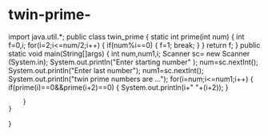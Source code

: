 # twin-prime-
import java.util.*;
public  class twin_prime
{
    static int prime(int num)
    {
        int f=0,i;
        for(i=2;i<=num/2;i++)
        {
            if(num%i==0)
            {
                f=1;
                break;
            }
        }
        return f;
    }
public static void main(String[]args)
{
    int num,num1,i;
    Scanner sc= new Scanner (System.in);
    System.out.println("Enter starting number" );
    num=sc.nextInt();
    System.out.println("Enter last number");
    num1=sc.nextInt();
    System.out.println("twin prime numbers are ...");
    for(i=num;i<=num1;i++)
    {
        if(prime(i)==0&&prime(i+2)==0)
        {
            System.out.println(i+"   "+(i+2));
            }
            
        }
    }
}
